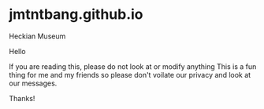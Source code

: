 # jmtntbang.github.io
Heckian Museum

Hello

If you are reading this, please do not look at or modify anything
This is a fun thing for me and my friends so please don't voilate our privacy
and look at our messages.

Thanks!
